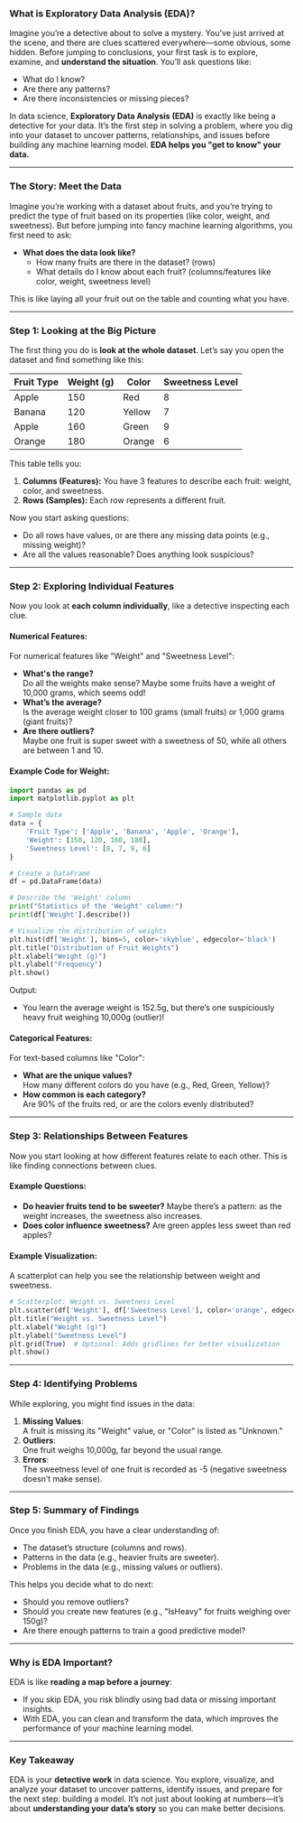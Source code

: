 ### **What is Exploratory Data Analysis (EDA)?**

Imagine you’re a detective about to solve a mystery. You’ve just arrived at the scene, and there are clues scattered everywhere—some obvious, some hidden. Before jumping to conclusions, your first task is to explore, examine, and **understand the situation**. You’ll ask questions like:

- What do I know?
- Are there any patterns?
- Are there inconsistencies or missing pieces?

In data science, **Exploratory Data Analysis (EDA)** is exactly like being a detective for your data. It’s the first step in solving a problem, where you dig into your dataset to uncover patterns, relationships, and issues before building any machine learning model. **EDA helps you "get to know" your data.**

---

### **The Story: Meet the Data**

Imagine you’re working with a dataset about fruits, and you’re trying to predict the type of fruit based on its properties (like color, weight, and sweetness). But before jumping into fancy machine learning algorithms, you first need to ask:

- **What does the data look like?**
    - How many fruits are there in the dataset? (rows)
    - What details do I know about each fruit? (columns/features like color, weight, sweetness level)

This is like laying all your fruit out on the table and counting what you have.

---

### **Step 1: Looking at the Big Picture**

The first thing you do is **look at the whole dataset**. Let’s say you open the dataset and find something like this:

|Fruit Type|Weight (g)|Color|Sweetness Level|
|---|---|---|---|
|Apple|150|Red|8|
|Banana|120|Yellow|7|
|Apple|160|Green|9|
|Orange|180|Orange|6|

This table tells you:

1. **Columns (Features):** You have 3 features to describe each fruit: weight, color, and sweetness.
2. **Rows (Samples):** Each row represents a different fruit.

Now you start asking questions:

- Do all rows have values, or are there any missing data points (e.g., missing weight)?
- Are all the values reasonable? Does anything look suspicious?

---

### **Step 2: Exploring Individual Features**

Now you look at **each column individually**, like a detective inspecting each clue.

#### **Numerical Features**:

For numerical features like "Weight" and "Sweetness Level":

- **What's the range?**  
    Do all the weights make sense? Maybe some fruits have a weight of 10,000 grams, which seems odd!
- **What’s the average?**  
    Is the average weight closer to 100 grams (small fruits) or 1,000 grams (giant fruits)?
- **Are there outliers?**  
    Maybe one fruit is super sweet with a sweetness of 50, while all others are between 1 and 10.

#### Example Code for Weight:

```python
import pandas as pd
import matplotlib.pyplot as plt

# Sample data
data = {
    'Fruit Type': ['Apple', 'Banana', 'Apple', 'Orange'],
    'Weight': [150, 120, 160, 180],
    'Sweetness Level': [8, 7, 9, 6]
}

# Create a DataFrame
df = pd.DataFrame(data)

# Describe the 'Weight' column
print("Statistics of the 'Weight' column:")
print(df['Weight'].describe())

# Visualize the distribution of weights
plt.hist(df['Weight'], bins=5, color='skyblue', edgecolor='black')
plt.title("Distribution of Fruit Weights")
plt.xlabel("Weight (g)")
plt.ylabel("Frequency")
plt.show()

```


Output:

- You learn the average weight is 152.5g, but there’s one suspiciously heavy fruit weighing 10,000g (outlier)!

#### **Categorical Features**:

For text-based columns like "Color":

- **What are the unique values?**  
    How many different colors do you have (e.g., Red, Green, Yellow)?
- **How common is each category?**  
    Are 90% of the fruits red, or are the colors evenly distributed?

---

### **Step 3: Relationships Between Features**

Now you start looking at how different features relate to each other. This is like finding connections between clues.

#### Example Questions:

- **Do heavier fruits tend to be sweeter?** Maybe there’s a pattern: as the weight increases, the sweetness also increases.
- **Does color influence sweetness?** Are green apples less sweet than red apples?

#### Example Visualization:

A scatterplot can help you see the relationship between weight and sweetness.



```python
# Scatterplot: Weight vs. Sweetness Level
plt.scatter(df['Weight'], df['Sweetness Level'], color='orange', edgecolors='black')
plt.title("Weight vs. Sweetness Level")
plt.xlabel("Weight (g)")
plt.ylabel("Sweetness Level")
plt.grid(True)  # Optional: Adds gridlines for better visualization
plt.show()

````

---

### **Step 4: Identifying Problems**

While exploring, you might find issues in the data:

1. **Missing Values**:  
    A fruit is missing its "Weight" value, or "Color" is listed as "Unknown."
2. **Outliers**:  
    One fruit weighs 10,000g, far beyond the usual range.
3. **Errors**:  
    The sweetness level of one fruit is recorded as -5 (negative sweetness doesn’t make sense).

---

### **Step 5: Summary of Findings**

Once you finish EDA, you have a clear understanding of:

- The dataset’s structure (columns and rows).
- Patterns in the data (e.g., heavier fruits are sweeter).
- Problems in the data (e.g., missing values or outliers).

This helps you decide what to do next:

- Should you remove outliers?
- Should you create new features (e.g., "IsHeavy" for fruits weighing over 150g)?
- Are there enough patterns to train a good predictive model?

---

### **Why is EDA Important?**

EDA is like **reading a map before a journey**:

- If you skip EDA, you risk blindly using bad data or missing important insights.
- With EDA, you can clean and transform the data, which improves the performance of your machine learning model.

---

### **Key Takeaway**

EDA is your **detective work** in data science. You explore, visualize, and analyze your dataset to uncover patterns, identify issues, and prepare for the next step: building a model. It’s not just about looking at numbers—it’s about **understanding your data’s story** so you can make better decisions.
